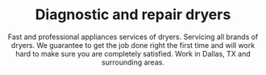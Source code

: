 ---
layout: index
keyword: Dryer repair
title: Diagnostic and repair dryers
subtitle: "Fast and professional appliances services of dryers. Servicing all brands of dryers. We guarantee to get the job done right the first time and will work hard to make sure you are completely satisfied. Work in Dallas, TX and surrounding areas."
---